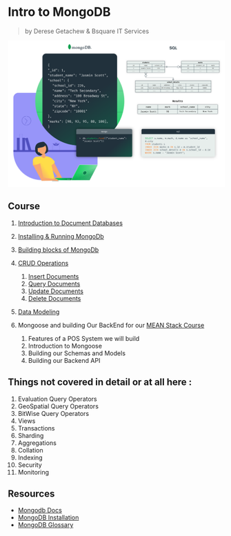 # Intro to MongoDB

> by Derese Getachew & Bsquare IT Services

![Intro to MongoDb!](resources/mongodbSplash.png)

## Course

1. [Introduction to Document Databases](course/documentDatabase.md)

2. [Installing & Running MongoDb](course/installingRunningMongoDb.md)

3. [Building blocks of MongoDb](course/buildingBlocks/buildingBlocks.md)

4. [CRUD Operations](course/crud.md)
   1. [Insert Documents](/course/crud/insert.md)
   2. [Query Documents](/course/crud/read.md)
   3. [Update Documents](/course/crud/update.md)
   4. [Delete Documents](/course/crud/delete.md)

5. [Data Modeling](/course/dataModeling/index.md)
6. Mongoose and building Our BackEnd for our [MEAN Stack Course]()
   1. Features of a POS System we will build
   2. Introduction to Mongoose
   3. Building our Schemas and Models
   4. Building our Backend API

## Things not covered in detail or at all here :

1. Evaluation Query Operators
2. GeoSpatial Query Operators
3. BitWise Query Operators
4. Views
5. Transactions
6. Sharding
7. Aggregations
8. Collation
9. Indexing
10. Security
11. Monitoring

## Resources

- [Mongodb Docs]()
- [MongoDB Installation]()
- [MongoDB Glossary](https://docs.mongodb.com/manual/reference/glossary/#term-journal)
